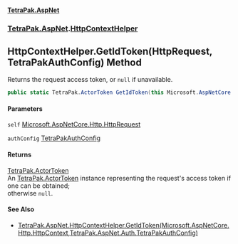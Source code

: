 #### [TetraPak.AspNet](index.md 'index')
### [TetraPak.AspNet](TetraPak_AspNet.md 'TetraPak.AspNet').[HttpContextHelper](TetraPak_AspNet_HttpContextHelper.md 'TetraPak.AspNet.HttpContextHelper')
## HttpContextHelper.GetIdToken(HttpRequest, TetraPakAuthConfig) Method
Returns the request access token, or `null` if unavailable.   
```csharp
public static TetraPak.ActorToken GetIdToken(this Microsoft.AspNetCore.Http.HttpRequest self, TetraPak.AspNet.Auth.TetraPakAuthConfig authConfig);
```
#### Parameters
<a name='TetraPak_AspNet_HttpContextHelper_GetIdToken(Microsoft_AspNetCore_Http_HttpRequest_TetraPak_AspNet_Auth_TetraPakAuthConfig)_self'></a>
`self` [Microsoft.AspNetCore.Http.HttpRequest](https://docs.microsoft.com/en-us/dotnet/api/Microsoft.AspNetCore.Http.HttpRequest 'Microsoft.AspNetCore.Http.HttpRequest')  
  
<a name='TetraPak_AspNet_HttpContextHelper_GetIdToken(Microsoft_AspNetCore_Http_HttpRequest_TetraPak_AspNet_Auth_TetraPakAuthConfig)_authConfig'></a>
`authConfig` [TetraPakAuthConfig](TetraPak_AspNet_Auth_TetraPakAuthConfig.md 'TetraPak.AspNet.Auth.TetraPakAuthConfig')  
  
#### Returns
[TetraPak.ActorToken](https://docs.microsoft.com/en-us/dotnet/api/TetraPak.ActorToken 'TetraPak.ActorToken')  
An [TetraPak.ActorToken](https://docs.microsoft.com/en-us/dotnet/api/TetraPak.ActorToken 'TetraPak.ActorToken') instance representing the request's access token if one can be obtained;  
otherwise `null`.  
#### See Also
- [TetraPak.AspNet.HttpContextHelper.GetIdToken(Microsoft.AspNetCore.Http.HttpContext,TetraPak.AspNet.Auth.TetraPakAuthConfig)](https://docs.microsoft.com/en-us/dotnet/api/TetraPak.AspNet.HttpContextHelper.GetIdToken#TetraPak_AspNet_HttpContextHelper_GetIdToken_Microsoft_AspNetCore_Http_HttpContext,TetraPak_AspNet_Auth_TetraPakAuthConfig_ 'TetraPak.AspNet.HttpContextHelper.GetIdToken(Microsoft.AspNetCore.Http.HttpContext,TetraPak.AspNet.Auth.TetraPakAuthConfig)')
